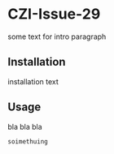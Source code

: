 # CZI-Issue-29

some text for intro paragraph






## Installation

installation text

## Usage

bla bla bla 

```soimethuing ```
